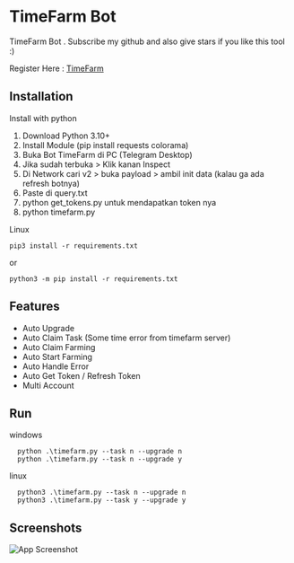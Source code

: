 ﻿
# TimeFarm Bot
TimeFarm Bot . Subscribe my github and also give stars if you like this tool :) 

Register Here : [TimeFarm](https://t.me/TimeFarmCryptoBot?start=qUeeRhT1womtSdi3)

## Installation

Install with python

1. Download Python 3.10+
2. Install Module (pip install requests colorama)
3. Buka Bot TimeFarm di PC (Telegram Desktop)
4. Jika sudah terbuka > Klik kanan Inspect
5. Di Network cari v2 > buka payload > ambil init data (kalau ga ada refresh botnya)
6. Paste di query.txt
7. python get_tokens.py untuk mendapatkan token nya
8. python timefarm.py

Linux

```
pip3 install -r requirements.txt
```

or

```
python3 -m pip install -r requirements.txt
```


## Features
- Auto Upgrade
- Auto Claim Task (Some time error from timefarm server)
- Auto Claim Farming
- Auto Start Farming
- Auto Handle Error
- Auto Get Token / Refresh Token
- Multi Account


## Run

windows
```shell
  python .\timefarm.py --task n --upgrade n
  python .\timefarm.py --task n --upgrade y
```

linux
```shell
  python3 .\timefarm.py --task n --upgrade n
  python3 .\timefarm.py --task y --upgrade y
```


## Screenshots

![App Screenshot](https://i.ibb.co.com/QrB5DQp/Cuplikan-layar-2024-06-10-065740.png)
